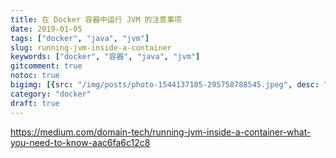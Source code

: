 ```yaml
---
title: 在 Docker 容器中运行 JVM 的注意事项
date: 2019-01-05
tags: ["docker", "java", "jvm"]
slug: running-jvm-inside-a-container
keywords: ["docker", "容器", "java", "jvm"]
gitcomment: true
notoc: true
bigimg: [{src: "/img/posts/photo-1544137105-295758788545.jpeg", desc: "Monte Due Mani, Italy"}]
category: "docker"
draft: true
---
```


https://medium.com/domain-tech/running-jvm-inside-a-container-what-you-need-to-know-aac6fa6c12c8
